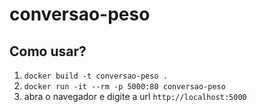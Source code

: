 # conversao-peso

## Como usar?

1. `docker build -t conversao-peso .`
1. `docker run -it --rm -p 5000:80 conversao-peso `
1. abra o navegador e digite a url `http://localhost:5000`
